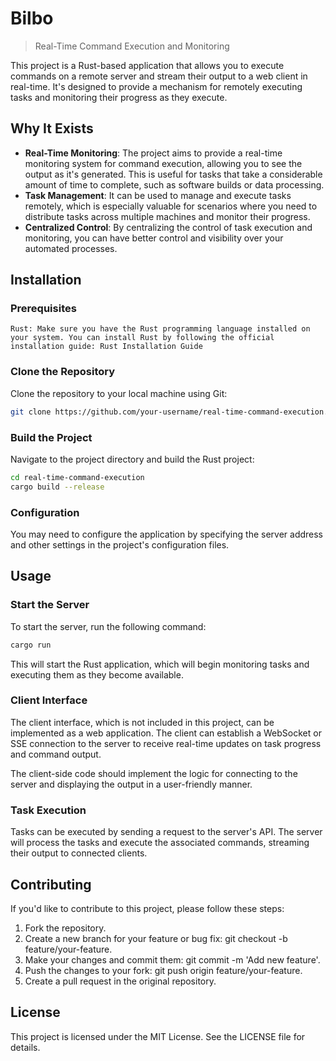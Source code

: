 # Bilbo

> Real-Time Command Execution and Monitoring

This project is a Rust-based application that allows you to execute commands on a remote server and stream their output to a web client in real-time. It's designed to provide a mechanism for remotely executing tasks and monitoring their progress as they execute.

## Why It Exists

* **Real-Time Monitoring**: The project aims to provide a real-time monitoring system for command execution, allowing you to see the output as it's generated. This is useful for tasks that take a considerable amount of time to complete, such as software builds or data processing.
* **Task Management**: It can be used to manage and execute tasks remotely, which is especially valuable for scenarios where you need to distribute tasks across multiple machines and monitor their progress.
* **Centralized Control**: By centralizing the control of task execution and monitoring, you can have better control and visibility over your automated processes.

## Installation

### Prerequisites

    Rust: Make sure you have the Rust programming language installed on your system. You can install Rust by following the official installation guide: Rust Installation Guide

### Clone the Repository

Clone the repository to your local machine using Git:

```bash
git clone https://github.com/your-username/real-time-command-execution.git
```

### Build the Project

Navigate to the project directory and build the Rust project:

```bash
cd real-time-command-execution
cargo build --release
```

### Configuration

You may need to configure the application by specifying the server address and other settings in the project's configuration files.

## Usage

### Start the Server

To start the server, run the following command:

```bash
cargo run
```

This will start the Rust application, which will begin monitoring tasks and executing them as they become available.

### Client Interface

The client interface, which is not included in this project, can be implemented as a web application. The client can establish a WebSocket or SSE connection to the server to receive real-time updates on task progress and command output.

The client-side code should implement the logic for connecting to the server and displaying the output in a user-friendly manner.

### Task Execution

Tasks can be executed by sending a request to the server's API. The server will process the tasks and execute the associated commands, streaming their output to connected clients.

## Contributing

If you'd like to contribute to this project, please follow these steps:

1. Fork the repository.
1. Create a new branch for your feature or bug fix: git checkout -b feature/your-feature.
1. Make your changes and commit them: git commit -m 'Add new feature'.
1. Push the changes to your fork: git push origin feature/your-feature.
1. Create a pull request in the original repository.

## License

This project is licensed under the MIT License. See the LICENSE file for details.